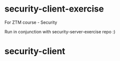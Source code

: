 # security-client-exercise
For ZTM course - Security

Run in conjunction with security-server-exercise repo :)

# security-client
